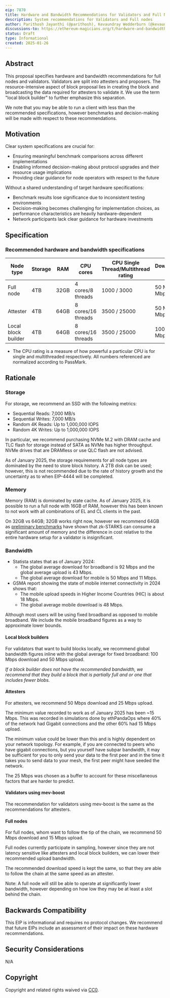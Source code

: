 ```yaml
---
eip: 7870
title: Hardware and Bandwidth Recommendations for Validators and Full Nodes
description: System recommendations for Validators and Full nodes
author: Parithosh Jayanthi (@parithosh), Kevaundray Wedderburn (@kevaundray), Josh Rudolf (@jrudolf), Dankrad Feist (@dankrad), Justin Traglia (@jtraglia), Ignacio Hagopian (@jsign), George Kadianakis (@asn-d6)
discussions-to: https://ethereum-magicians.org/t/hardware-and-bandwidth-recommendations-for-full-nodes-and-validators/22675
status: Draft
type: Informational
created: 2025-01-26
---
```


## Abstract

This proposal specifies hardware and bandwidth recommendations for full nodes and validators. Validators are split into attesters and proposers. The resource-intensive aspect of block proposal lies in creating the block and broadcasting the data required for attesters to validate it. We use the term "local block builder" to further emphasize this separation.

We note that you may be able to run a client with less than the recommended specifications, however benchmarks and decision-making will be made with respect to these recommendations.

## Motivation

Clear system specifications are crucial for:

- Ensuring meaningful benchmark comparisons across different implementations
- Enabling informed decision-making about protocol upgrades and their resource usage implications
- Providing clear guidance for node operators with respect to the future

Without a shared understanding of target hardware specifications:

- Benchmark results lose significance due to inconsistent testing environments
- Decision-making becomes challenging for implementation choices, as performance characteristics are heavily hardware-dependent
- Network participants lack clear guidance for hardware investments

## Specification

### Recommended hardware and bandwidth specifications

| Node type           | Storage | RAM  | CPU cores          | CPU Single Thread/Multithread rating | Download/Upload speed |
| ------------------- | ------- | ---- | ------------------ | ------------------------------------ | --------------------- |
| Full node           | 4TB     | 32GB | 4 cores/8 threads  | 1000 / 3000                          | 50 Mbps / 15 Mbps     |
| Attester            | 4TB     | 64GB | 8 cores/16 threads | 3500 / 25000                         | 50 Mbps / 25 Mbps     |
| Local block builder | 4TB     | 64GB | 8 cores/16 threads | 3500 / 25000                         | 100 Mbps / 50 Mbps    |

- The CPU rating is a measure of how powerful a particular CPU is for single and multithreaded respectively. All numbers referenced are normalized according to PassMark.

## Rationale

### Storage

For storage, we recommend an SSD with the following metrics:

- Sequential Reads: 7,000 MB/s
- Sequential Writes: 7,000 MB/s
- Random 4K Reads: Up to 1,000,000 IOPS
- Random 4K Writes: Up to 1,000,000 IOPS

In particular, we recommend purchasing NVMe M.2 with DRAM cache and TLC flash for storage instead of SATA as NVMe has higher throughput. NVMe drives that are DRAMless or use QLC flash are not advised.

As of January 2025, the storage requirements for all node types are dominated by the need to store block history.
A 2TB disk can be used; however, this is not recommended due to the rate of history growth and the uncertainty as to when EIP-4444 will be completed.

### Memory

Memory (RAM) is dominated by state cache. As of January 2025, it is possible to run a full node with 16GB of RAM, however this has been known to not work with all combinations of EL and CL clients in the past.

On 32GB vs 64GB; 32GB works right now, however we recommend 64GB as [preliminary benchmarks](https://hackmd.io/@han/bench-hash-in-snark) have shown that zk-STARKS can consume a significant amount of memory and the difference in cost relative to the entire hardware setup for a validator is insignificant.

### Bandwidth

- Statista states that as of January 2024:
  - The global average download for broadband is 92 Mbps and the global average upload is 43 Mbps.
  - The global average download for mobile is 50 Mbps and 11 Mbps.
- GSMA report showing the state of mobile internet connectivity in 2024 shows that:
  - The mobile upload speeds in Higher Income Countries (HIC) is about 18 Mbps.
  - The global average mobile download is 48 Mbps.

Although most users will be using fixed broadband as opposed to mobile broadband. We include the mobile broadband figures as a way to approximate lower bounds.

#### Local block builders

For validators that want to build blocks locally, we recommend global bandwidth figures inline with the global average for fixed broadband: 100 Mbps download and 50 Mbps upload.

*If a block builder does not have the recommended bandwidth, we recommend that they build a block that is partially full and or one that includes fewer blobs.*

#### Attesters

For attesters, we recommend 50 Mbps download and 25 Mbps upload.

The minimum value recorded to work as of January 2025 has been ~15 Mbps. This was recorded in simulations done by ethPandaOps where 40% of the network had Gigabit connections and the other 60% had 15 Mbps upload.

The minimum value could be lower than this and is highly dependent on your network topology.
For example, if you are connected to peers who have gigabit connections, but you yourself have subpar bandwidth, it may be sufficient for you to only send your data to the first peer and in the time it takes you to send data to your mesh, the first peer might have seeded the network.

The 25 Mbps was chosen as a buffer to account for these miscellaneous factors that are harder to predict.

#### Validators using mev-boost

The recommendation for validators using mev-boost is the same as the recommendations for attesters.

#### Full nodes

For full nodes, whom want to follow the tip of the chain, we recommend 50 Mbps download and 15 Mbps upload.

Full nodes currently participate in sampling, however since they are not latency sensitive like attesters and local block builders, we can lower their recommended upload bandwidth.

The recommended download speed is kept the same, so that they are able to follow the chain at the same speed as an attester.

Note: A full node will still be able to operate at significantly lower bandwidth, however depending on how low they may be at least a slot behind the chain.

## Backwards Compatibility

This EIP is informational and requires no protocol changes. We recommend that future EIPs include an assessment of their impact on these hardware recommendations.

## Security Considerations

N/A

## Copyright

Copyright and related rights waived via [CC0](../LICENSE.md).
